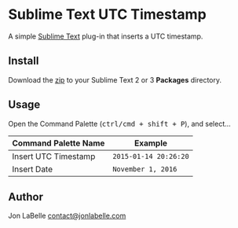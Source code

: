 # Sublime Text UTC Timestamp

A simple [Sublime Text](http://www.sublimetext.com) plug-in that inserts a UTC timestamp.

## Install

Download the [zip](https://github.com/jonlabelle/SublimeTimestamp/archive/master.zip) to your Sublime Text 2 or 3 **Packages** directory.

## Usage

Open the Command Palette (<kbd>ctrl/cmd + shift + P</kbd>), and select...

| Command Palette Name |        Example        |
|-----------------------|-----------------------|
| Insert UTC Timestamp  | `2015-01-14 20:26:20` |
| Insert Date           | `November 1, 2016`    |

## Author

Jon LaBelle <contact@jonlabelle.com>
